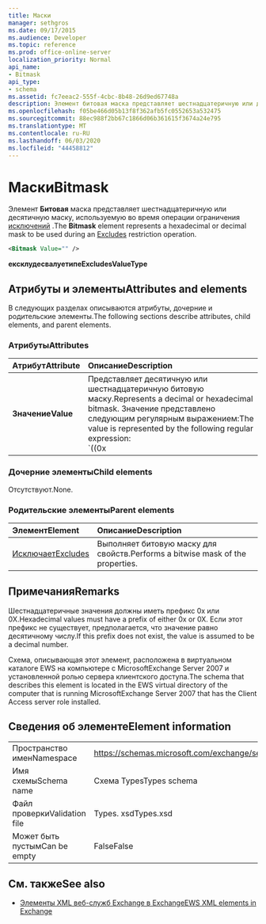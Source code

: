 ```yaml
---
title: Маски
manager: sethgros
ms.date: 09/17/2015
ms.audience: Developer
ms.topic: reference
ms.prod: office-online-server
localization_priority: Normal
api_name:
- Bitmask
api_type:
- schema
ms.assetid: fc7eeac2-555f-4cbc-8b48-26d9ed67748a
description: Элемент битовая маска представляет шестнадцатеричную или десятичную маску, используемую во время операции ограничения исключений.
ms.openlocfilehash: f05be466d05b13f8f362afb5fc0552653a532475
ms.sourcegitcommit: 88ec988f2bb67c1866d06b361615f3674a24e795
ms.translationtype: MT
ms.contentlocale: ru-RU
ms.lasthandoff: 06/03/2020
ms.locfileid: "44458812"
---
```

# <a name="bitmask"></a><span data-ttu-id="4f5e3-103">Маски</span><span class="sxs-lookup"><span data-stu-id="4f5e3-103">Bitmask</span></span>

<span data-ttu-id="4f5e3-104">Элемент **Битовая** маска представляет шестнадцатеричную или десятичную маску, используемую во время операции ограничения [исключений](excludes.md) .</span><span class="sxs-lookup"><span data-stu-id="4f5e3-104">The **Bitmask** element represents a hexadecimal or decimal mask to be used during an [Excludes](excludes.md) restriction operation.</span></span> 
  
```xml
<Bitmask Value="" />
```

<span data-ttu-id="4f5e3-105">**ексклудесвалуетипе**</span><span class="sxs-lookup"><span data-stu-id="4f5e3-105">**ExcludesValueType**</span></span>

## <a name="attributes-and-elements"></a><span data-ttu-id="4f5e3-106">Атрибуты и элементы</span><span class="sxs-lookup"><span data-stu-id="4f5e3-106">Attributes and elements</span></span>

<span data-ttu-id="4f5e3-107">В следующих разделах описываются атрибуты, дочерние и родительские элементы.</span><span class="sxs-lookup"><span data-stu-id="4f5e3-107">The following sections describe attributes, child elements, and parent elements.</span></span>
  
### <a name="attributes"></a><span data-ttu-id="4f5e3-108">Атрибуты</span><span class="sxs-lookup"><span data-stu-id="4f5e3-108">Attributes</span></span>

|<span data-ttu-id="4f5e3-109">**Атрибут**</span><span class="sxs-lookup"><span data-stu-id="4f5e3-109">**Attribute**</span></span>|<span data-ttu-id="4f5e3-110">**Описание**</span><span class="sxs-lookup"><span data-stu-id="4f5e3-110">**Description**</span></span>|
|:-----|:-----|
|<span data-ttu-id="4f5e3-111">**Значение**</span><span class="sxs-lookup"><span data-stu-id="4f5e3-111">**Value**</span></span> | <span data-ttu-id="4f5e3-112">Представляет десятичную или шестнадцатеричную битовую маску.</span><span class="sxs-lookup"><span data-stu-id="4f5e3-112">Represents a decimal or hexadecimal bitmask.</span></span> <span data-ttu-id="4f5e3-113">Значение представлено следующим регулярным выражением:</span><span class="sxs-lookup"><span data-stu-id="4f5e3-113">The value is represented by the following regular expression:</span></span><br/><span data-ttu-id="4f5e3-114">`((0x|0X)[0-9A-Fa-f]*)|([0-9]*)`.</span><span class="sxs-lookup"><span data-stu-id="4f5e3-114">`((0x|0X)[0-9A-Fa-f]*)|([0-9]*)`.</span></span><br/><br/><span data-ttu-id="4f5e3-115">Ниже приведены примеры шестнадцатеричных значений для этого атрибута.</span><span class="sxs-lookup"><span data-stu-id="4f5e3-115">The following are examples of hexadecimal values for this attribute:</span></span><br/><span data-ttu-id="4f5e3-116">- 0x12AF</span><span class="sxs-lookup"><span data-stu-id="4f5e3-116">- 0x12AF</span></span><br/><span data-ttu-id="4f5e3-117">- 0X334AE</span><span class="sxs-lookup"><span data-stu-id="4f5e3-117">- 0X334AE</span></span><br/><br/><span data-ttu-id="4f5e3-118">Ниже приведены примеры десятичных значений для этого атрибута.</span><span class="sxs-lookup"><span data-stu-id="4f5e3-118">The following are examples of decimal values for this attribute:</span></span><br/><span data-ttu-id="4f5e3-119">– 10</span><span class="sxs-lookup"><span data-stu-id="4f5e3-119">- 10</span></span><br/><span data-ttu-id="4f5e3-120">— 255</span><span class="sxs-lookup"><span data-stu-id="4f5e3-120">- 255</span></span><br/><span data-ttu-id="4f5e3-121">— 4562</span><span class="sxs-lookup"><span data-stu-id="4f5e3-121">- 4562</span></span> |
   
### <a name="child-elements"></a><span data-ttu-id="4f5e3-122">Дочерние элементы</span><span class="sxs-lookup"><span data-stu-id="4f5e3-122">Child elements</span></span>

<span data-ttu-id="4f5e3-123">Отсутствуют.</span><span class="sxs-lookup"><span data-stu-id="4f5e3-123">None.</span></span>
  
### <a name="parent-elements"></a><span data-ttu-id="4f5e3-124">Родительские элементы</span><span class="sxs-lookup"><span data-stu-id="4f5e3-124">Parent elements</span></span>

|<span data-ttu-id="4f5e3-125">**Элемент**</span><span class="sxs-lookup"><span data-stu-id="4f5e3-125">**Element**</span></span>|<span data-ttu-id="4f5e3-126">**Описание**</span><span class="sxs-lookup"><span data-stu-id="4f5e3-126">**Description**</span></span>|
|:-----|:-----|
|[<span data-ttu-id="4f5e3-127">Исключает</span><span class="sxs-lookup"><span data-stu-id="4f5e3-127">Excludes</span></span>](excludes.md) <br/> |<span data-ttu-id="4f5e3-128">Выполняет битовую маску для свойств.</span><span class="sxs-lookup"><span data-stu-id="4f5e3-128">Performs a bitwise mask of the properties.</span></span>  <br/> |
   
## <a name="remarks"></a><span data-ttu-id="4f5e3-129">Примечания</span><span class="sxs-lookup"><span data-stu-id="4f5e3-129">Remarks</span></span>

<span data-ttu-id="4f5e3-130">Шестнадцатеричные значения должны иметь префикс 0x или 0X.</span><span class="sxs-lookup"><span data-stu-id="4f5e3-130">Hexadecimal values must have a prefix of either 0x or 0X.</span></span> <span data-ttu-id="4f5e3-131">Если этот префикс не существует, предполагается, что значение равно десятичному числу.</span><span class="sxs-lookup"><span data-stu-id="4f5e3-131">If this prefix does not exist, the value is assumed to be a decimal number.</span></span>
  
<span data-ttu-id="4f5e3-132">Схема, описывающая этот элемент, расположена в виртуальном каталоге EWS на компьютере с MicrosoftExchange Server 2007 и установленной ролью сервера клиентского доступа.</span><span class="sxs-lookup"><span data-stu-id="4f5e3-132">The schema that describes this element is located in the EWS virtual directory of the computer that is running MicrosoftExchange Server 2007 that has the Client Access server role installed.</span></span>
  
## <a name="element-information"></a><span data-ttu-id="4f5e3-133">Сведения об элементе</span><span class="sxs-lookup"><span data-stu-id="4f5e3-133">Element information</span></span>

|||
|:-----|:-----|
|<span data-ttu-id="4f5e3-134">Пространство имен</span><span class="sxs-lookup"><span data-stu-id="4f5e3-134">Namespace</span></span>  <br/> |https://schemas.microsoft.com/exchange/services/2006/types  <br/> |
|<span data-ttu-id="4f5e3-135">Имя схемы</span><span class="sxs-lookup"><span data-stu-id="4f5e3-135">Schema name</span></span>  <br/> |<span data-ttu-id="4f5e3-136">Схема Types</span><span class="sxs-lookup"><span data-stu-id="4f5e3-136">Types schema</span></span>  <br/> |
|<span data-ttu-id="4f5e3-137">Файл проверки</span><span class="sxs-lookup"><span data-stu-id="4f5e3-137">Validation file</span></span>  <br/> |<span data-ttu-id="4f5e3-138">Types. xsd</span><span class="sxs-lookup"><span data-stu-id="4f5e3-138">Types.xsd</span></span>  <br/> |
|<span data-ttu-id="4f5e3-139">Может быть пустым</span><span class="sxs-lookup"><span data-stu-id="4f5e3-139">Can be empty</span></span>  <br/> |<span data-ttu-id="4f5e3-140">False</span><span class="sxs-lookup"><span data-stu-id="4f5e3-140">False</span></span>  <br/> |
   
## <a name="see-also"></a><span data-ttu-id="4f5e3-141">См. также</span><span class="sxs-lookup"><span data-stu-id="4f5e3-141">See also</span></span>

- [<span data-ttu-id="4f5e3-142">Элементы XML веб-служб Exchange в Exchange</span><span class="sxs-lookup"><span data-stu-id="4f5e3-142">EWS XML elements in Exchange</span></span>](ews-xml-elements-in-exchange.md)

